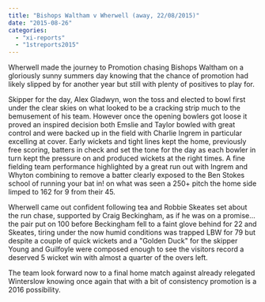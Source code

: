 ```yaml
---
title: "Bishops Waltham v Wherwell (away, 22/08/2015)"
date: "2015-08-26"
categories: 
  - "xi-reports"
  - "1streports2015"
---
```


Wherwell made the journey to Promotion chasing Bishops Waltham on a gloriously sunny summers day knowing that the chance of promotion had likely slipped by for another year but still with plenty of positives to play for.

Skipper for the day, Alex Gladwyn, won the toss and elected to bowl first under the clear skies on what looked to be a cracking strip much to the bemusement of his team. However once the opening bowlers got loose it proved an inspired decision both Emslie and Taylor bowled with great control and were backed up in the field with Charlie Ingrem in particular excelling at cover. Early wickets and tight lines kept the home, previously free scoring, batters in check and set the tone for the day as each bowler in turn kept the pressure on and produced wickets at the right times. A fine fielding team performance highlighted by a great run out with Ingrem and Whyton combining to remove a batter clearly exposed to the Ben Stokes school of running your bat in! on what was seen a 250+ pitch the home side limped to 162 for 9 from their 45.

Wherwell came out confident following tea and Robbie Skeates set about the run chase, supported by Craig Beckingham, as if he was on a promise... the pair put on 100 before Beckingham fell to a faint glove behind for 22 and Skeates, tiring under the now humid conditions was trapped LBW for 79 but despite a couple of quick wickets and a "Golden Duck" for the skipper Young and Guilfoyle were composed enough to see the visitors record a deserved 5 wicket win with almost a quarter of the overs left.

The team look forward now to a final home match against already relegated Winterslow knowing once again that with a bit of consistency promotion is a 2016 possibility.
